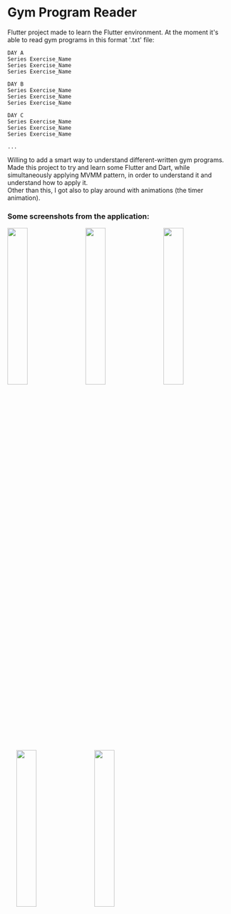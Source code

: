 # Gym Program Reader

Flutter project made to learn the Flutter environment.
At the moment it's able to read gym programs in this format '.txt' file:

```
DAY A
Series Exercise_Name
Series Exercise_Name
Series Exercise_Name

DAY B
Series Exercise_Name
Series Exercise_Name
Series Exercise_Name

DAY C
Series Exercise_Name
Series Exercise_Name
Series Exercise_Name

...
```

Willing to add a smart way to understand different-written gym programs.<br>
Made this project to try and learn some Flutter and Dart, while simultaneously applying MVMM pattern, in order to understand it and understand how to apply it.<br>
Other than this, I got also to play around with animations (the timer animation).

### Some screenshots from the application:

<img src="https://github.com/g-celentano/gym_program_reader/assets/111139129/d327a6da-9b82-41a3-b054-0a5b79f8b88a" width="30%" height="30%"> &nbsp;&nbsp;&nbsp;&nbsp;
<img src="https://github.com/g-celentano/gym_program_reader/assets/111139129/e85b54bf-d6fc-4026-b2b9-d08ee92c65c2" width="30%" height="30%"> &nbsp;&nbsp;&nbsp;&nbsp;
<img src="https://github.com/g-celentano/gym_program_reader/assets/111139129/567595ff-d988-42e5-82bf-5d8594497831" width="30%" height="30%"> &nbsp;&nbsp;&nbsp;&nbsp;
<img src="https://github.com/g-celentano/gym_program_reader/assets/111139129/45793100-a1bd-4b27-8f01-62a3490b6c68" width="30%" height="30%"> &nbsp;&nbsp;&nbsp;&nbsp;
<img src="https://github.com/g-celentano/gym_program_reader/assets/111139129/dbb85eaf-f832-45b5-9e63-f55de0839f70" width="30%" height="30%"> &nbsp;&nbsp;&nbsp;&nbsp;
